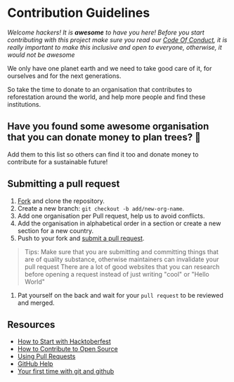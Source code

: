 # Contribution Guidelines

_Welcome hackers! It is **awesome** to have you here! Before you start contributing with this project make sure you read our [Code Of Conduct](https://github.com/OtacilioN/awesome-hacktoberfest-plant-a-tree/blob/master/CODE_OF_CONDUCT.md), it is really important to make this inclusive and open to everyone, otherwise, it would not be awesome_

We only have one planet earth and we need to take good care of it, for ourselves and for the next generations. 

So take the time to donate to an organisation that contributes to reforestation around the world, and help more people and find these institutions.

## Have you found some awesome organisation that you can donate money to plan trees? 🌱

Add them to this list so others can find it too and donate money to contribute for a sustainable future!

## Submitting a pull request

1. [Fork](https://github.com/OtacilioN/awesome-hacktoberfest-plant-a-tree/fork) and clone the repository.
2. Create a new branch: `git checkout -b add/new-org-name`.
3. Add one organisation per Pull request, help us to avoid conflicts.
4. Add the organisation in alphabetical order in a section or create a new section for a new country.
5. Push to your fork and [submit a pull request](https://github.com/OtacilioN/awesome-hacktoberfest-plant-a-tree/compare).
> Tips: Make sure that you are submitting and committing things that are of quality substance, otherwise maintainers can invalidate your pull request
> There are a lot of good websites that you can research before opening a request instead of just writing "cool" or "Hello World"
1. Pat yourself on the back and wait for your `pull request` to be reviewed and merged.

## Resources

- [How to Start with Hacktoberfest](https://www.youtube.com/watch?v=4RvIFvmZA3o)
- [How to Contribute to Open Source](https://opensource.guide/how-to-contribute/)
- [Using Pull Requests](https://help.github.com/articles/about-pull-requests/)
- [GitHub Help](https://help.github.com)
- [Your first time with git and github](https://kbroman.org/github_tutorial/pages/first_time.html)
